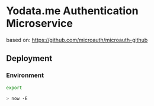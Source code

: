 # Yodata.me Authentication Microservice 

based on: https://github.com/microauth/microauth-github



## Deployment

### Environment

```bash
export 
```



```bash
> now -E 
```
